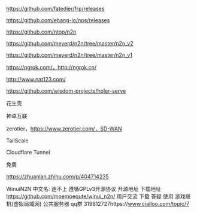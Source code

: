 https://github.com/fatedier/frp/releases

https://github.com/ehang-io/nps/releases

https://github.com/ntop/n2n

https://github.com/meyerd/n2n/tree/master/n2n_v2

https://github.com/meyerd/n2n/tree/master/n2n_v1

https://ngrok.com/，http://ngrok.cn/

http://www.nat123.com/

https://github.com/wisdom-projects/holer-serve

花生壳

神卓互联





zerotier，https://www.zerotier.com/，SD-WAN

TailScale

Cloudflare Tunnel



免费

https://zhuanlan.zhihu.com/p/404714235



WinuiN2N 中文名: 连不上
遵循GPLv3开源协议
开源地址 
下载地址 https://github.com/moemoequte/winui_n2n/
用户交流 下载 答疑 使用 游戏联机(虚拟局域网) 公共服务器 qq群 319812727https://www.cialloo.com/topic/7